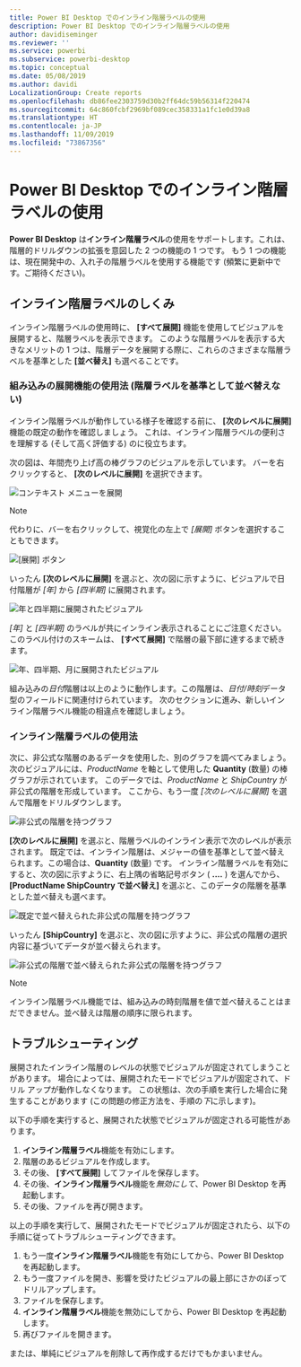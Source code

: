 ```yaml
---
title: Power BI Desktop でのインライン階層ラベルの使用
description: Power BI Desktop でのインライン階層ラベルの使用
author: davidiseminger
ms.reviewer: ''
ms.service: powerbi
ms.subservice: powerbi-desktop
ms.topic: conceptual
ms.date: 05/08/2019
ms.author: davidi
LocalizationGroup: Create reports
ms.openlocfilehash: db86fee2303759d30b2ff64dc59b56314f220474
ms.sourcegitcommit: 64c860fcbf2969bf089cec358331a1fc1e0d39a8
ms.translationtype: HT
ms.contentlocale: ja-JP
ms.lasthandoff: 11/09/2019
ms.locfileid: "73867356"
---
```

# <a name="use-inline-hierarchy-labels-in-power-bi-desktop"></a>Power BI Desktop でのインライン階層ラベルの使用
**Power BI Desktop** は**インライン階層ラベル**の使用をサポートします。これは、階層的ドリルダウンの拡張を意図した 2 つの機能の 1 つです。 もう 1 つの機能は、現在開発中の、入れ子の階層ラベルを使用する機能です (頻繁に更新中です。ご期待ください)。   

## <a name="how-inline-hierarchy-labels-work"></a>インライン階層ラベルのしくみ
インライン階層ラベルの使用時に、 **[すべて展開]** 機能を使用してビジュアルを展開すると、階層ラベルを表示できます。 このような階層ラベルを表示する大きなメリットの 1 つは、階層データを展開する際に、これらのさまざまな階層ラベルを基準とした **[並べ替え]** も選べることです。

### <a name="using-the-built-in-expand-feature-without-sorting-by-hierarchy-labels"></a>組み込みの展開機能の使用法 (階層ラベルを基準として並べ替えない)
インライン階層ラベルが動作している様子を確認する前に、 **[次のレベルに展開]** 機能の既定の動作を確認しましょう。 これは、インライン階層ラベルの便利さを理解する (そして高く評価する) のに役立ちます。

次の図は、年間売り上げ高の棒グラフのビジュアルを示しています。 バーを右クリックすると、 **[次のレベルに展開]** を選択できます。

![コンテキスト メニューを展開](media/desktop-inline-hierarchy-labels/desktop-inline-hierarchy-labels-menu.png)

> [!NOTE]
> 代わりに、バーを右クリックして、視覚化の左上で *[展開]* ボタンを選択することもできます。

  ![[展開] ボタン](media/desktop-inline-hierarchy-labels/desktop-inline-hierarchy-labels-expand-button-finger.png)


いったん **[次のレベルに展開]** を選ぶと、次の図に示すように、ビジュアルで日付階層が *[年]* から *[四半期]* に展開されます。

![年と四半期に展開されたビジュアル](media/desktop-inline-hierarchy-labels/desktop-inline-hierarchy-labels-qty-year-quarter.png)

*[年]* と *[四半期]* のラベルが共にインライン表示されることにご注意ください。このラベル付けのスキームは、 **[すべて展開]** で階層の最下部に達するまで続きます。

![年、四半期、月に展開されたビジュアル](media/desktop-inline-hierarchy-labels/desktop-inline-hierarchy-labels-qty-year-quarter-month.png)

組み込みの*日付*階層は以上のように動作します。この階層は、*日付/時刻*データ型のフィールドに関連付けられています。 次のセクションに進み、新しいインライン階層ラベル機能の相違点を確認しましょう。

### <a name="using-inline-hierarchy-labels"></a>インライン階層ラベルの使用法
次に、非公式な階層のあるデータを使用した、別のグラフを調べてみましょう。 次のビジュアルには、*ProductName* を軸として使用した **Quantity** (数量) の棒グラフが示されています。 このデータでは、*ProductName* と *ShipCountry* が非公式の階層を形成しています。 ここから、もう一度 *[次のレベルに展開]* を選んで階層をドリルダウンします。

![非公式の階層を持つグラフ](media/desktop-inline-hierarchy-labels/desktop-inline-hierarchy-labels-informal-top-expand.png)

**[次のレベルに展開]** を選ぶと、階層ラベルのインライン表示で次のレベルが表示されます。 既定では、インライン階層は、メジャーの値を基準として並べ替えられます。この場合は、**Quantity** (数量) です。 インライン階層ラベルを有効にすると、次の図に示すように、右上隅の省略記号ボタン ( **....** ) を選んでから、 **[ProductName ShipCountry で並べ替え]** を選ぶと、このデータの階層を基準とした並べ替えも選べます。

![既定で並べ替えられた非公式の階層を持つグラフ](media/desktop-inline-hierarchy-labels/desktop-inline-hierarchy-labels-informal-sort-quantity.png)

いったん **[ShipCountry]** を選ぶと、次の図に示すように、非公式の階層の選択内容に基づいてデータが並べ替えられます。

![非公式の階層で並べ替えられた非公式の階層を持つグラフ](media/desktop-inline-hierarchy-labels/desktop-inline-hierarchy-labels-informal-sorted.png)

> [!NOTE]
> インライン階層ラベル機能では、組み込みの時刻階層を値で並べ替えることはまだできません。並べ替えは階層の順序に限られます。
> 
> 

## <a name="troubleshooting"></a>トラブルシューティング
展開されたインライン階層のレベルの状態でビジュアルが固定されてしまうことがあります。 場合によっては、展開されたモードでビジュアルが固定されて、ドリル アップが動作しなくなります。 この状態は、次の手順を実行した場合に発生することがあります (この問題の修正方法を、手順の*下*に示します)。

以下の手順を実行すると、展開された状態でビジュアルが固定される可能性があります。

1. **インライン階層ラベル**機能を有効にします。
2. 階層のあるビジュアルを作成します。
3. その後、 **[すべて展開]** してファイルを保存します。
4. その後、**インライン階層ラベル**機能を*無効にして*、Power BI Desktop を再起動します。
5. その後、ファイルを再び開きます。

以上の手順を実行して、展開されたモードでビジュアルが固定されたら、以下の手順に従ってトラブルシューティングできます。

1. もう一度**インライン階層ラベル**機能を有効にしてから、Power BI Desktop を再起動します。
2. もう一度ファイルを開き、影響を受けたビジュアルの最上部にさかのぼってドリルアップします。
3. ファイルを保存します。
4. **インライン階層ラベル**機能を無効にしてから、Power BI Desktop を再起動します。
5. 再びファイルを開きます。

または、単純にビジュアルを削除して再作成するだけでもかまいません。


